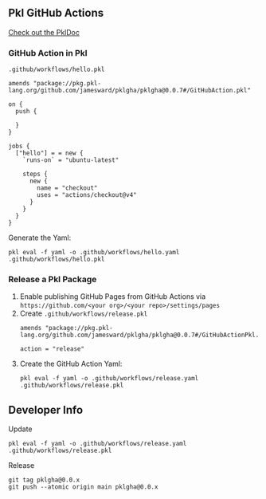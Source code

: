 Pkl GitHub Actions
------------------

[Check out the PklDoc](https://jamesward.github.io/pklgha/)

### GitHub Action in Pkl

`.github/workflows/hello.pkl`
```
amends "package://pkg.pkl-lang.org/github.com/jamesward/pklgha/pklgha@0.0.7#/GitHubAction.pkl"

on {
  push {

  }
}

jobs {
  ["hello"] = = new {
    `runs-on` = "ubuntu-latest"

    steps {
      new {
        name = "checkout"
        uses = "actions/checkout@v4"
      }
    }
  }
}
```

Generate the Yaml:
```
pkl eval -f yaml -o .github/workflows/hello.yaml .github/workflows/hello.pkl
```


### Release a Pkl Package

1. Enable publishing GitHub Pages from GitHub Actions via `https://github.com/<your org>/<your repo>/settings/pages`
2. Create `.github/workflows/release.pkl`
    ```
    amends "package://pkg.pkl-lang.org/github.com/jamesward/pklgha/pklgha@0.0.7#/GitHubActionPkl.pkl"

    action = "release"
    ```
3. Create the GitHub Action Yaml:
    ```
    pkl eval -f yaml -o .github/workflows/release.yaml .github/workflows/release.pkl 
    ```


## Developer Info

Update
```
pkl eval -f yaml -o .github/workflows/release.yaml .github/workflows/release.pkl 
```

Release
```
git tag pklgha@0.0.x
git push --atomic origin main pklgha@0.0.x
```
